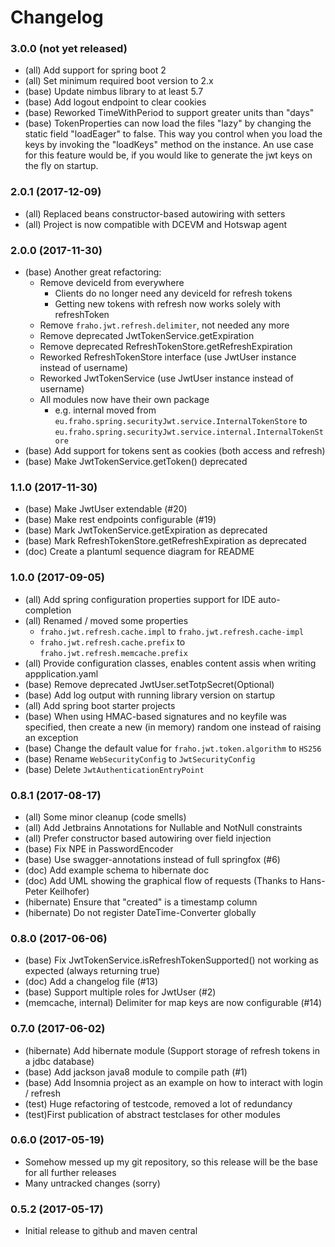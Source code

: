 # Changelog

### 3.0.0 (not yet released)
* (all) Add support for spring boot 2
* (all) Set minimum required boot version to 2.x
* (base) Update nimbus library to at least 5.7
* (base) Add logout endpoint to clear cookies
* (base) Reworked TimeWithPeriod to support greater units than "days"
* (base) TokenProperties can now load the files "lazy" by changing the static field "loadEager" to false. This way you control when you load the keys by invoking the "loadKeys" method on the instance. An use case for this feature would be, if you would like to generate the jwt keys on the fly on startup.

### 2.0.1 (2017-12-09)
* (all) Replaced beans constructor-based autowiring with setters
* (all) Project is now compatible with DCEVM and Hotswap agent

### 2.0.0 (2017-11-30)
* (base) Another great refactoring:
  * Remove deviceId from everywhere
    * Clients do no longer need any deviceId for refresh tokens
    * Getting new tokens with refresh now works solely with refreshToken
  * Remove ```fraho.jwt.refresh.delimiter```, not needed any more
  * Remove deprecated JwtTokenService.getExpiration
  * Remove deprecated RefreshTokenStore.getRefreshExpiration
  * Reworked RefreshTokenStore interface (use JwtUser instance instead of username)
  * Reworked JwtTokenService (use JwtUser instance instead of username)
  * All modules now have their own package
    * e.g. internal moved from ```eu.fraho.spring.securityJwt.service.InternalTokenStore``` to ```eu.fraho.spring.securityJwt.service.internal.InternalTokenStore```
* (base) Add support for tokens sent as cookies (both access and refresh)
* (base) Make JwtTokenService.getToken() deprecated

### 1.1.0 (2017-11-30)
* (base) Make JwtUser extendable (#20)
* (base) Make rest endpoints configurable (#19)
* (base) Mark JwtTokenService.getExpiration as deprecated
* (base) Mark RefreshTokenStore.getRefreshExpiration as deprecated
* (doc) Create a plantuml sequence diagram for README

### 1.0.0 (2017-09-05)
* (all) Add spring configuration properties support for IDE auto-completion
* (all) Renamed / moved some properties
  * ```fraho.jwt.refresh.cache.impl``` to ```fraho.jwt.refresh.cache-impl```
  * ```fraho.jwt.refresh.cache.prefix``` to ```fraho.jwt.refresh.memcache.prefix```
* (all) Provide configuration classes, enables content assis when writing appplication.yaml
* (base) Remove deprecated JwtUser.setTotpSecret(Optional)
* (base) Add log output with running library version on startup
* (all) Add spring boot starter projects
* (base) When using HMAC-based signatures and no keyfile was specified, then create a new (in memory) random one instead of raising an exception
* (base) Change the default value for ```fraho.jwt.token.algorithm``` to ```HS256```
* (base) Rename ```WebSecurityConfig``` to ```JwtSecurityConfig```
* (base) Delete ```JwtAuthenticationEntryPoint```

### 0.8.1 (2017-08-17)
* (all) Some minor cleanup (code smells)
* (all) Add Jetbrains Annotations for Nullable and NotNull constraints
* (all) Prefer constructor based autowiring over field injection
* (base) Fix NPE in PasswordEncoder
* (base) Use swagger-annotations instead of full springfox (#6)
* (doc) Add example schema to hibernate doc
* (doc) Add UML showing the graphical flow of requests (Thanks to Hans-Peter Keilhofer)
* (hibernate) Ensure that "created" is a timestamp column
* (hibernate) Do not register DateTime-Converter globally

### 0.8.0 (2017-06-06)
* (base) Fix JwtTokenService.isRefreshTokenSupported() not working as expected (always returning true)
* (doc) Add a changelog file (#13)
* (base) Support multiple roles for JwtUser (#2)
* (memcache, internal) Delimiter for map keys are now configurable (#14)

### 0.7.0 (2017-06-02)
* (hibernate) Add hibernate module (Support storage of refresh tokens in a jdbc database)
* (base) Add jackson java8 module to compile path (#1)
* (base) Add Insomnia project as an example on how to interact with login / refresh
* (test) Huge refactoring of testcode, removed a lot of redundancy
* (test)First publication of abstract testclases for other modules

### 0.6.0 (2017-05-19)
* Somehow messed up my git repository, so this release will be the base for all further releases
* Many untracked changes (sorry)

### 0.5.2 (2017-05-17)
* Initial release to github and maven central
